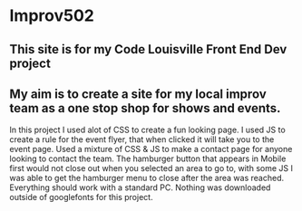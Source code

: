 # Improv502
## This site is for my Code Louisville Front End Dev project
## My aim is to create a site for my local improv team as a one stop shop for shows and events.
In this project I used alot of CSS to create a fun looking page. 
I used JS to create a rule for the event flyer, that when clicked it will take you to the event page.
Used a mixture of CSS & JS to make a contact page for anyone looking to contact the team. 
The hamburger button that appears in Mobile first would not close out when you selected an area to go to, with some JS I was able to get the hamburger menu to close after the area was reached.
Everything should work with a standard PC. Nothing was downloaded outside of googlefonts for this project. 
